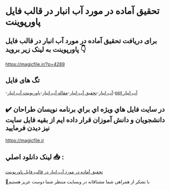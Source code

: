 # تحقیق آماده در مورد آب انبار در قالب فایل پاورپوینت

## برای دریافت تحقیق آماده در مورد آب انبار در قالب فایل پاورپوینت به لینک زیر بروید 👇

https://magicfile.ir/?p=4289

## تگ های فایل

-[آب انبار](https://magicfile.ir/product/%d8%aa%d8%ad%d9%82%db%8c%d9%82-%d8%a2%d8%a8-%d8%a7%d9%86%d8%a8%d8%a7%d8%b1-%d8%af%d8%b1-%d9%be%d8%a7%d9%88%d8%b1%d9%be%d9%88%db%8c%d9%86%d8%aa/)-[تحقیق آب انبار](https://magicfile.ir/product/%d8%aa%d8%ad%d9%82%db%8c%d9%82-%d8%a2%d8%a8-%d8%a7%d9%86%d8%a8%d8%a7%d8%b1-%d8%af%d8%b1-%d9%be%d8%a7%d9%88%d8%b1%d9%be%d9%88%db%8c%d9%86%d8%aa/)-[مقاله آب انبار](https://magicfile.ir/product/%d8%aa%d8%ad%d9%82%db%8c%d9%82-%d8%a2%d8%a8-%d8%a7%d9%86%d8%a8%d8%a7%d8%b1-%d8%af%d8%b1-%d9%be%d8%a7%d9%88%d8%b1%d9%be%d9%88%db%8c%d9%86%d8%aa/)-[پاورپوینت آب انبار](https://magicfile.ir/product/%d8%aa%d8%ad%d9%82%db%8c%d9%82-%d8%a2%d8%a8-%d8%a7%d9%86%d8%a8%d8%a7%d8%b1-%d8%af%d8%b1-%d9%be%d8%a7%d9%88%d8%b1%d9%be%d9%88%db%8c%d9%86%d8%aa/)-[ppt آب انبار](https://magicfile.ir/product/%d8%aa%d8%ad%d9%82%db%8c%d9%82-%d8%a2%d8%a8-%d8%a7%d9%86%d8%a8%d8%a7%d8%b1-%d8%af%d8%b1-%d9%be%d8%a7%d9%88%d8%b1%d9%be%d9%88%db%8c%d9%86%d8%aa/)

## ✔️ در سايت فايل هاي ويژه اي براي برنامه نويسان طراحان دانشجويان و دانش آموزان قرار داده ايم از بقيه فايل سايت نيز ديدن فرماييد

https://magicfile.ir


## لينک دانلود اصلي 📥 :

[تحقیق آماده در مورد آب انبار در قالب فایل پاورپوینت](https://magicfile.ir/product/%d8%aa%d8%ad%d9%82%db%8c%d9%82-%d8%a2%d8%a8-%d8%a7%d9%86%d8%a8%d8%a7%d8%b1-%d8%af%d8%b1-%d9%be%d8%a7%d9%88%d8%b1%d9%be%d9%88%db%8c%d9%86%d8%aa/) 


🙏با تشکر از همراهي شما مشتاقانه در وبسایت منتظر شما دوست عزیز هستیم

